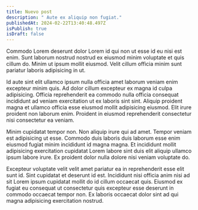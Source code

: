 ```yaml
---
title: Nuevo post
description: " Aute ex aliquip non fugiat."
publishedAt: 2024-02-22T13:40:48.497Z
isPublish: true
isDraft: false
---
```

Commodo Lorem deserunt dolor Lorem id qui non ut esse id eu nisi est enim. Sunt laborum nostrud nostrud ex eiusmod minim voluptate et quis cillum do. Minim ut ipsum mollit eiusmod. Velit cillum officia minim sunt pariatur laboris adipisicing in ut.

Id aute sint elit ullamco ipsum nulla officia amet laborum veniam enim excepteur minim quis. Ad dolor cillum excepteur ex magna id culpa adipisicing. Officia reprehenderit ea commodo nulla officia consequat incididunt ad veniam exercitation ut ex laboris sint sint. Aliquip proident magna et ullamco officia esse eiusmod mollit adipisicing eiusmod. Elit irure proident non laborum enim. Proident in eiusmod reprehenderit consectetur nisi consectetur ea veniam.

Minim cupidatat tempor non. Non aliquip irure qui ad amet. Tempor veniam est adipisicing ut esse. Commodo duis laboris duis laborum esse enim eiusmod fugiat minim incididunt id magna magna. Et incididunt mollit adipisicing exercitation cupidatat Lorem labore sint duis elit aliquip ullamco ipsum labore irure. Ex proident dolor nulla dolore nisi veniam voluptate do.

Excepteur voluptate velit velit amet pariatur ea in reprehenderit esse elit sunt id. Sint cupidatat et deserunt id est. Incididunt nisi officia anim nisi ad sit Lorem ipsum cupidatat mollit do id cillum occaecat quis. Eiusmod ex fugiat eu consequat ut consectetur quis excepteur esse deserunt in commodo occaecat tempor non. Ex laboris occaecat dolor sint ad qui magna adipisicing exercitation nostrud.